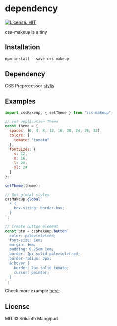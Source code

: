 # dependency

[![License: MIT](https://img.shields.io/badge/License-MIT-blue.svg)](https://opensource.org/licenses/MIT)

css-makeup is a tiny

## Installation

`npm install --save css-makeup`

## Dependency

CSS Preprocessor [stylis](https://github.com/thysultan/stylis.js)

## Examples

```js
import cssMakeup, { setTheme } from "css-makeup";

// set application Theme
const theme = {
  spaces: [0, 4, 8, 12, 16, 20, 24, 28, 32],
  colors: {
    tomato: "tomato"
  },
  fontSizes: {
    s: 12,
    m: 16,
    l: 20,
    xl: 24
  }
};

setTheme(theme);

// Set global styles
cssMakeup.global`
  * {
    box-sizing: border-box;
  }
`;

// Create button element
const btn = cssMakeup.button`
  color: palevioletred;
  font-size: 1em;
  margin: 1em;
  padding: 0.25em 1em;
  border: 2px solid palevioletred;
  border-radius: 3px;
  &:hover {
    border: 2px solid tomato;
    cursor: pointer;
  }
`;
```

Check more example [here]();

## License

MIT © Srikanth Mangipudi
